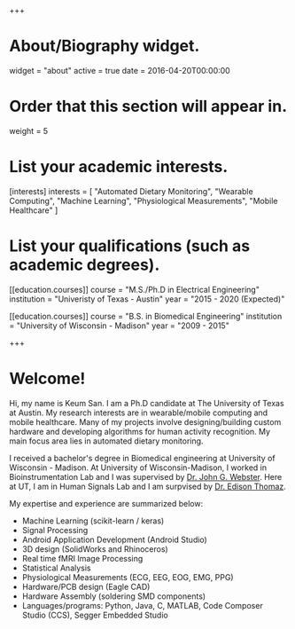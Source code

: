 +++
# About/Biography widget.
widget = "about"
active = true
date = 2016-04-20T00:00:00

# Order that this section will appear in.
weight = 5

# List your academic interests.
[interests]
  interests = [
      "Automated Dietary Monitoring",
    "Wearable Computing",
    "Machine Learning",
    "Physiological Measurements",
    "Mobile Healthcare"
  ]
  
# List your qualifications (such as academic degrees).
[[education.courses]]
  course = "M.S./Ph.D in Electrical Engineering"
  institution = "Univeristy of Texas - Austin"
  year = "2015 - 2020 (Expected)"

[[education.courses]]
  course = "B.S. in Biomedical Engineering"
  institution = "University of Wisconsin - Madison"
  year = "2009 - 2015"
 
+++

# Welcome!

Hi, my name is Keum San. I am a Ph.D candidate at The University of Texas at Austin. My research interests are in wearable/mobile computing and mobile healthcare. Many of my projects involve designing/building custom hardware and developing algorithms for human activity recognition. My main focus area lies in automated dietary monitoring.

I received a bachelor's degree in Biomedical engineering at University of Wisconsin - Madison. At University of Wisconsin-Madison, I worked in Bioinstrumentation Lab and I was supervised by [Dr. John G. Webster](https://directory.engr.wisc.edu/display.php/faculty/webster_john?page=bme&search=faculty&item=webster_john). Here at UT, I am in Human Signals Lab and I am surpvised by [Dr. Edison Thomaz](http://users.ece.utexas.edu/~ethomaz/).

My expertise and experience are summarized below:

* Machine Learning (scikit-learn / keras)
* Signal Processing
* Android Application Development (Android Studio)
* 3D design (SolidWorks and Rhinoceros)
* Real time fMRI Image Processing
* Statistical Analysis
* Physiological Measurements (ECG, EEG, EOG, EMG, PPG)
* Hardware/PCB design (Eagle CAD)
* Hardware Assembly (soldering SMD components)
* Languages/programs: Python, Java, C, MATLAB, Code Composer Studio (CCS), Segger Embedded Studio 

